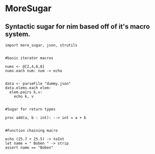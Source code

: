 # MoreSugar
## Syntactic sugar for nim based off of it's macro system.

```
import more_sugar, json, strutils


#basic iterator macros

nums <- @[2,4,6,8]
nums.each num: num -> echo


data <- parseFile "dummy.json"
data.elems.each elem:
  elem.pairs k,v:
    echo k, v


#Sugar for return types

proc add(a, b : int): --> int = a + b


#Function chaining macro

echo (25.7 + 25.5) -> toInt
let name = " Boben " -> strip
assert name == "Boben"
```
